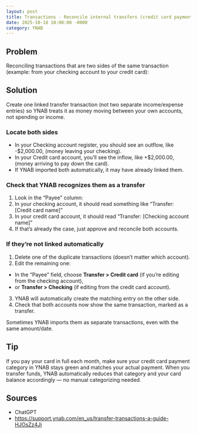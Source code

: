 ```yaml
---
layout: post
title: Transactions - Reconcile internal transfers (credit card payments)
date: 2025-10-18 10:00:00 -0000
category: YNAB
---
```


## Problem
Reconciling transactions that are two sides of the same transaction (example: from your checking account to your credit card):

## Solution
Create one linked transfer transaction (not two separate income/expense entries) so YNAB treats it as money moving between your own accounts, not spending or income.

### Locate both sides
- In your Checking account register, you should see an outflow, like -$2,000.00, (money leaving your checking).
- In your Credit card account, you’ll see the inflow, like +$2,000.00, (money arriving to pay down the card).
- If YNAB imported both automatically, it may have already linked them.

### Check that YNAB recognizes them as a transfer
1. Look in the “Payee” column:
2. In your checking account, it should read something like “Transfer: [Credit card name]”
3. In your credit card account, it should read “Transfer: [Checking account name]”
4. If that’s already the case, just approve and reconcile both accounts.

### If they’re not linked automatically
1. Delete one of the duplicate transactions (doesn’t matter which account).
2. Edit the remaining one:
  - In the “Payee” field, choose **Transfer > Credit card** (if you’re editing from the checking account),
  - or **Transfer > Checking** (if editing from the credit card account).
3. YNAB will automatically create the matching entry on the other side.
4. Check that both accounts now show the same transaction, marked as a transfer.

Sometimes YNAB imports them as separate transactions, even with the same amount/date.

## Tip
If you pay your card in full each month, make sure your credit card payment category in YNAB stays green and matches your actual payment. When you transfer funds, YNAB automatically reduces that category and your card balance accordingly — no manual categorizing needed.

## Sources
- ChatGPT
- https://support.ynab.com/en_us/transfer-transactions-a-guide-HJOsZz4Jj
